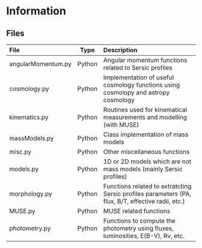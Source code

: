# Information

## Files

File | Type | Description
:- | :-: | :-
angularMomentum.py | Python | Angular momentum functions related to Sersic profiles
cosmology.py | Python | Implementation of useful cosmology functions using cosmolopy and astropy cosmology
kinematics.py | Python | Routines used for kinematical measurements and modelling (with MUSE)
massModels.py | Python | Class implementation of mass models
misc.py | Python | Other miscellaneous functions
models.py | Python | 1D or 2D models which are not mass models (mainly Sersic profiles)
morphology.py | Python | Functions related to extratcting Sersic profiles parameters (PA, flux, B/T, effective radii, etc.)
MUSE.py | Python | MUSE related functions
photometry.py | Python | Functions to compute the photometry using fluxes, luminosities, E(B-V), Rv, etc.
